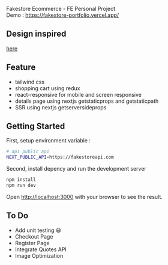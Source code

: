 Fakestore Ecommerce - FE Personal Project <br/>
Demo : https://fakestore-portfolio.vercel.app/

## Design inspired 
[here](https://www.figma.com/file/FfbnVWrc0JKght0lPDcA3t/Tech-Online-Store-Design-(Community)?node-id=133%3A4139) 

## Feature
- tailwind css
- shopping cart using redux
- react-responsive for mobile and screen responsive
- details page using nextjs getstaticprops and getstaticpath 
- SSR using nextjs getserversideprops

## Getting Started

First, setup environment variable :
```bash
# api public api
NEXT_PUBLIC_API=https://fakestoreapi.com
```

Second, install depency and run the development server
```bash
npm install
npm run dev
```
Open [http://localhost:3000](http://localhost:3000) with your browser to see the result.

## To Do
- Add unit testing :laughing:
- Checkout Page
- Register Page
- Integrate Quotes API
- Image Optimization
